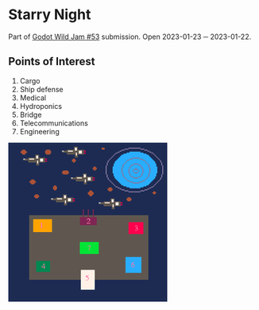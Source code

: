 # Starry Night

Part of [Godot Wild Jam #53](https://itch.io/jam/godot-wild-jam-53) submission. Open 2023-01-23 ─ 2023-01-22.

## Points of Interest
1. Cargo
2. Ship defense
3. Medical
4. Hydroponics
5. Bridge
6. Telecommunications
7. Engineering

![scene_1 map](scene_1.png)
